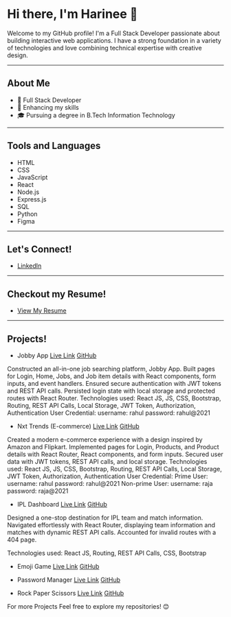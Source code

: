 # Hi there, I'm Harinee 👋

Welcome to my GitHub profile! I'm a Full Stack Developer passionate about building interactive web applications. I have a strong foundation in a variety of technologies and love combining technical expertise with creative design.

---

## About Me
- 💼 Full Stack Developer
- 🌱 Enhancing my skills
- 🎓 Pursuing a degree in B.Tech Information Technology

---

## Tools and Languages
- HTML
- CSS
- JavaScript
- React
- Node.js
- Express.js
- SQL
- Python
- Figma

---

## Let's Connect!
- [LinkedIn](https://www.linkedin.com/in/harinee-shanmugam/)

---

## Checkout my Resume!
- [View My Resume](https://drive.google.com/file/d/1Yd3XOdjXzmo8Kd1hSr75wOvUdBYaHl1q/view?usp=drivesdk)

---

## Projects! 
- Jobby App
[Live Link](harineezzjobbz.ccbp.tech)
[GitHub](https://github.com/Harinee2005/Jobby)

Constructed an all-in-one job searching platform, Jobby App.
Built pages for Login, Home, Jobs, and Job item details with React components, form inputs, and event handlers.
Ensured secure authentication with JWT tokens and REST API calls.
Persisted login state with local storage and protected routes with React Router.
Technologies used: React JS, JS, CSS, Bootstrap, Routing, REST API Calls, Local Storage, JWT Token, Authorization,
Authentication
User Credential: username: rahul password: rahul@2021


- Nxt Trends (E-commerce)
[Live Link](harineestrendz.ccbp.tech)
[GitHub](https://github.com/Harinee2005/Nxt)

Created a modern e-commerce experience with a design inspired by Amazon and Flipkart.
Implemented pages for Login, Products, and Product details with React Router, React components, and form inputs.
Secured user data with JWT tokens, REST API calls, and local storage.
Technologies used: React JS, JS, CSS, Bootstrap, Routing, REST API Calls, Local Storage, JWT Token, Authorization,
Authentication
User Credential: Prime User: username: rahul password: rahul@2021
Non-prime User: username: raja password: raja@2021


- IPL Dashboard
[Live Link](harineziplboard.ccbp.tech)
[GitHub](https://github.com/Harinee2005/IPL)

Designed a one-stop destination for IPL team and match information.
Navigated effortlessly with React Router, displaying team information and matches with dynamic REST API calls.
Accounted for invalid routes with a 404 page.

Technologies used: React JS, Routing, REST API Calls, CSS, Bootstrap


- Emoji Game
[Live Link](https://eemmoojjiigame.ccbp.tech)
[GitHub](https://github.com/Harinee2005/Emoji-Game)

- Password Manager
[Live Link](https://passmaintainer.ccbp.tech)
[GitHub](https://github.com/Harinee2005/Password-Manager)

- Rock Paper Scissors
[Live Link](https://harinezropapsci.ccbp.tech)
[GitHub](https://github.com/Harinee2005/Rock-Paper-Scissors)


For more Projects
Feel free to explore my repositories! 😊
